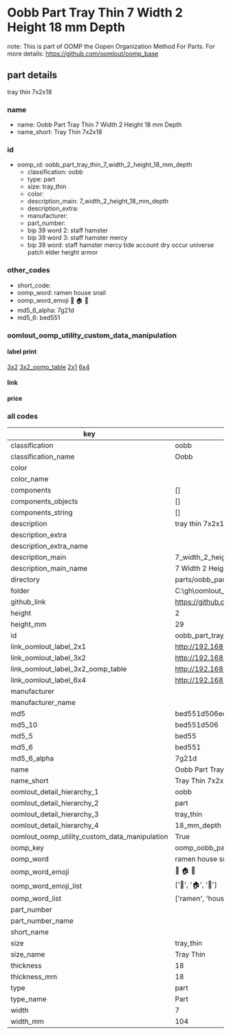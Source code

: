 # Oobb Part Tray Thin 7 Width 2 Height 18 mm Depth  

note: This is part of OOMP the Oopen Organization Method For Parts. For more details: https://github.com/oomlout/oomp_base

##  part details
  



tray thin 7x2x18



### name
* name: Oobb Part Tray Thin 7 Width 2 Height 18 mm Depth
* name_short: Tray Thin 7x2x18 
### id
* oomp_id: oobb_part_tray_thin_7_width_2_height_18_mm_depth
  * classification: oobb
  * type: part
  * size: tray_thin
  * color: 
  * description_main: 7_width_2_height_18_mm_depth
  * description_extra: 
  * manufacturer: 
  * part_number: 
  * bip 39 word 2: staff hamster
  * bip 39 word 3: staff hamster mercy
  * bip 39 word: staff hamster mercy tide account dry occur universe patch elder height armor

### other_codes
* short_code: 
* oomp_word: ramen house snail
* oomp_word_emoji :ramen: :house: :snail:
* md5_6_alpha: 7g21d
* md5_6: bed551






### oomlout_oomp_utility_custom_data_manipulation
#### label print
[3x2](http://192.168.1.245:1112/?label=oomp%207g21d)
[3x2_oomp_table](http://192.168.1.108:1112/?label=oomp%207g21d)
[2x1](http://192.168.1.242:1112/?label=oomp%207g21d)
[6x4](http://192.168.1.55:1112/?label=oomp%207g21d)    

#### link

                              

#### price







### all codes 
| key | value |  
| --- | --- |  
| classification | oobb |  
| classification_name | Oobb |  
| color |  |  
| color_name |  |  
| components | [] |  
| components_objects | [] |  
| components_string | [] |  
| description | tray thin 7x2x18 |  
| description_extra |  |  
| description_extra_name |  |  
| description_main | 7_width_2_height_18_mm_depth |  
| description_main_name | 7 Width 2 Height 18 mm Depth |  
| directory | parts/oobb_part_tray_thin_7_width_2_height_18_mm_depth |  
| folder | C:\gh\oomlout_oobb_version_4_generated_parts\things\oobb_part_tray_thin_7_width_2_height_18_mm_depth |  
| github_link | https://github.com/oomlout/oomlout_oomp_part_src/tree/main/parts/oobb_part_tray_thin_7_width_2_height_18_mm_depth |  
| height | 2 |  
| height_mm | 29 |  
| id | oobb_part_tray_thin_7_width_2_height_18_mm_depth |  
| link_oomlout_label_2x1 | http://192.168.1.242:1112/?label=oomp%207g21d |  
| link_oomlout_label_3x2 | http://192.168.1.245:1112/?label=oomp%207g21d |  
| link_oomlout_label_3x2_oomp_table | http://192.168.1.108:1112/?label=oomp%207g21d |  
| link_oomlout_label_6x4 | http://192.168.1.55:1112/?label=oomp%207g21d |  
| manufacturer |  |  
| manufacturer_name |  |  
| md5 | bed551d506edd3190e80ce1d169a2ea0 |  
| md5_10 | bed551d506 |  
| md5_5 | bed55 |  
| md5_6 | bed551 |  
| md5_6_alpha | 7g21d |  
| name | Oobb Part Tray Thin 7 Width 2 Height 18 mm Depth |  
| name_short | Tray Thin 7x2x18  |  
| oomlout_detail_hierarchy_1 | oobb |  
| oomlout_detail_hierarchy_2 | part |  
| oomlout_detail_hierarchy_3 | tray_thin |  
| oomlout_detail_hierarchy_4 | 18_mm_depth |  
| oomlout_oomp_utility_custom_data_manipulation | True |  
| oomp_key | oomp_oobb_part_tray_thin_7_width_2_height_18_mm_depth |  
| oomp_word | ramen house snail |  
| oomp_word_emoji | :ramen: :house: :snail: |  
| oomp_word_emoji_list | [':ramen:', ':house:', ':snail:'] |  
| oomp_word_list | ['ramen', 'house', 'snail'] |  
| part_number |  |  
| part_number_name |  |  
| short_name |  |  
| size | tray_thin |  
| size_name | Tray Thin |  
| thickness | 18 |  
| thickness_mm | 18 |  
| type | part |  
| type_name | Part |  
| width | 7 |  
| width_mm | 104 |  
